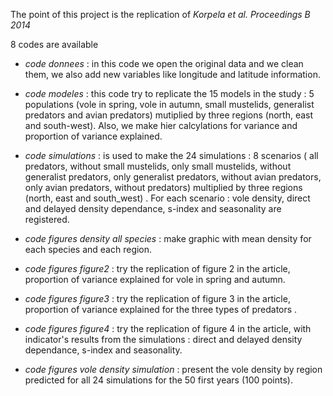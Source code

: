 The point of this project is the replication of  *Korpela et al. Proceedings B 2014* 

8 codes are available 

- *code donnees* : in this code we open the original data and we clean them, we also add new variables like longitude and latitude information.

- *code modeles* : this code try to replicate the 15 models in the study : 5 populations (vole in spring, vole in autumn, small mustelids, generalist predators and avian predators) mutiplied by three regions (north, east and south-west). Also, we make hier calcylations for variance and proportion of variance explained.

- *code simulations* : is used to make the 24 simulations : 8 scenarios ( all predators, without small mustelids, only small mustelids, without generalist predators, only generalist predators, without avian predators, only avian predators, without predators) multiplied by three regions (north, east and south_west) . For each scenario : vole density, direct and delayed density dependance, s-index and seasonality are registered. 

- *code figures density all species* :  make graphic with mean density for each species and each region.

- *code figures figure2* :  try the replication of figure 2 in the article, proportion of variance explained for vole in spring and autumn.

- *code figures figure3* :   try the replication of figure 3 in the article, proportion of variance explained for the three types of predators .

- *code figures figure4* :  try the replication of figure 4 in the article, with indicator's results from the simulations : direct and delayed density dependance, s-index and seasonality.

- *code figures vole density simulation* :  present the vole density by region predicted for all 24 simulations for the 50 first years (100 points).